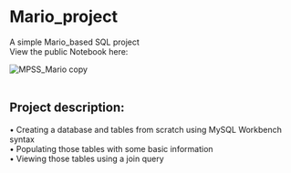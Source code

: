 # Mario_project
A simple Mario_based SQL project
<br>
View the public Notebook here:
<a href="https://deepnote.com/workspace/christianprojects-8fb05dc1-2d97-4fd6-8097-4f0bd19cd728/project/marioproject-8934a191-53e5-4880-a48a-f6212877fd4b/%2Fmario_project.nb.ipynb"> </a>
<br>

![MPSS_Mario copy](https://user-images.githubusercontent.com/76793483/212478263-e6a3d7ea-9512-4a06-9e16-8e05e24877e5.jpg)
<br>
<br>

## Project description:

• Creating a database and tables from scratch using MySQL Workbench syntax
<br>
• Populating those tables with some basic information
<br>
• Viewing those tables using a join query 
